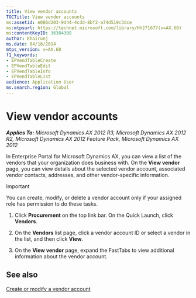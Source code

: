 ```yaml
---
title: View vendor accounts
TOCTitle: View vendor accounts
ms:assetid: e086d203-9d44-4cdd-8bf2-a74d519c3dce
ms:mtpsurl: https://technet.microsoft.com/library/Hh271677(v=AX.60)
ms:contentKeyID: 36384308
author: Khairunj
ms.date: 04/18/2014
mtps_version: v=AX.60
f1_keywords:
- EPVendTableCreate
- EPVendTableEdit
- EPVendTableInfo
- EPVendTableList
audience: Application User
ms.search.region: Global
---
```


# View vendor accounts 


_**Applies To:** Microsoft Dynamics AX 2012 R3, Microsoft Dynamics AX 2012 R2, Microsoft Dynamics AX 2012 Feature Pack, Microsoft Dynamics AX 2012_

In Enterprise Portal for Microsoft Dynamics AX, you can view a list of the vendors that your organization does business with. On the **View vendor** page, you can view details about the selected vendor account, associated vendor contacts, addresses, and other vendor-specific information.


> [!IMPORTANT]
> <P>You can create, modify, or delete a vendor account only if your assigned role has permission to do these tasks.</P>



1.  Click **Procurement** on the top link bar. On the Quick Launch, click **Vendors**.

2.  On the **Vendors** list page, click a vendor account ID or select a vendor in the list, and then click **View**.

3.  On the **View vendor** page, expand the FastTabs to view additional information about the vendor account.

## See also

[Create or modify a vendor account](create-or-modify-a-vendor-account.md)

  


